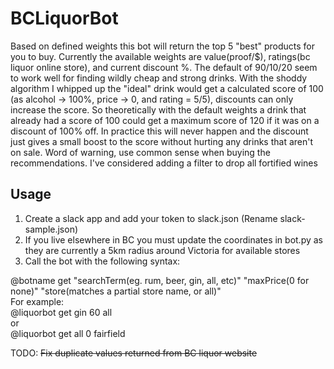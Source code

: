 # BCLiquorBot
Based on defined weights this bot will return the top 5 "best" products for you to buy. Currently the available weights are value(proof/$), ratings(bc liquor online store), and current discount %. The default of 90/10/20 seem to work well for finding wildly cheap and strong drinks. With the shoddy algorithm I whipped up the "ideal" drink would get a calculated score of 100 (as alcohol -> 100%, price -> 0, and rating = 5/5), discounts can only increase the score. So theoretically with the default weights a drink that already had a score of 100 could get a maximum score of 120 if it was on a discount of 100% off. In practice this will never happen and the discount just gives a small boost to the score without hurting any drinks that aren't on sale. Word of warning, use common sense when buying the recommendations. I've considered adding a filter to drop all fortified wines

## Usage
1. Create a slack app and add your token to slack.json (Rename slack-sample.json)
2. If you live elsewhere in BC you must update the coordinates in bot.py as they are currently a 5km radius around Victoria for available stores
3. Call the bot with the following syntax:

@botname get "searchTerm(eg. rum, beer, gin, all, etc)" "maxPrice(0 for none)" "store(matches a partial store name, or all)"  
For example:  
@liquorbot get gin 60 all  
or  
@liquorbot get all 0 fairfield


TODO:
~~Fix duplicate values returned from BC liquor website~~